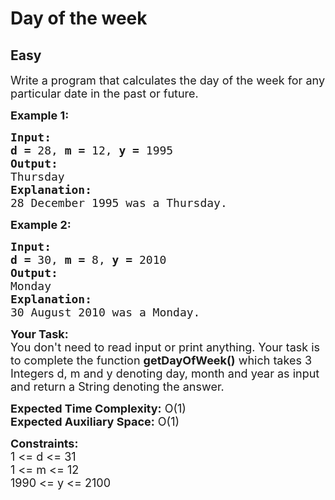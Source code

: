 # Day of the week
## Easy
<div class="problems_problem_content__Xm_eO"><p><span style="font-size:18px">Write a program that calculates the day of the week for any particular date in the past or future.</span></p>

<p><span style="font-size:18px"><strong>Example 1:</strong></span></p>

<pre style="position: relative;"><span style="font-size:18px"><strong>Input:</strong></span>
<span style="font-size:18px"><strong>d = </strong>28, <strong>m = </strong>12, <strong>y = </strong>1995</span>
<span style="font-size:18px"><strong>Output:</strong></span>
<span style="font-size:18px">Thursday</span>
<span style="font-size:18px"><strong>Explanation:</strong></span>
<span style="font-size:18px">28 December 1995 was a Thursday.</span><div class="open_grepper_editor" title="Edit &amp; Save To Grepper"></div></pre>

<p><span style="font-size:18px"><strong>Example 2:</strong></span></p>

<pre style="position: relative;"><span style="font-size:18px"><strong>Input:</strong></span>
<span style="font-size:18px"><strong>d = </strong>30, <strong>m = </strong>8, <strong>y = </strong>2010</span>
<span style="font-size:18px"><strong>Output:</strong></span>
<span style="font-size:18px">Monday</span>
<span style="font-size:18px"><strong>Explanation:</strong></span>
<span style="font-size:18px">30 August 2010 was a Monday.</span>
<div class="open_grepper_editor" title="Edit &amp; Save To Grepper"></div></pre>

<p><span style="font-size:18px"><strong>Your Task:</strong><br>
You don't need to read input or print anything. Your task is to complete the function <strong>getDayOfWeek()</strong> which takes 3 Integers d, m and y denoting day, month and year as input and return a String denoting the answer.</span></p>

<p><span style="font-size:18px"><strong>Expected Time Complexity:</strong> O(1)<br>
<strong>Expected Auxiliary Space:</strong> O(1)</span></p>

<p><span style="font-size:18px"><strong>Constraints:</strong></span><br>
<span style="font-size:18px">1 &lt;= d &lt;= 31<br>
1 &lt;= m &lt;= 12<br>
1990 &lt;= y &lt;=&nbsp;2100</span></p>
</div>